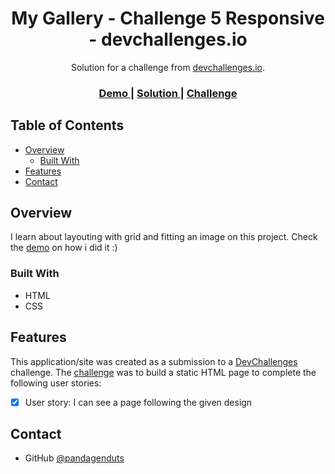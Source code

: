 <!-- Please update value in the {}  -->

<h1 align="center">My Gallery - Challenge 5 Responsive - devchallenges.io</h1>

<div align="center">
   Solution for a challenge from  <a href="https://devchallenges.io/challenges/gcbWLxG6wdennelX7b8I" target="_blank">devchallenges.io</a>.
</div>

<div align="center">
  <h3>
    <a href="https://pandagenduts-gallery-devchallenges.netlify.app/" target="_blank">
      Demo
    </a>
    <span> | </span>
    <a href="https://github.com/pandagenduts/challenge-5-responsive-devchallenges.io" target="_blank">
      Solution
    </a>
    <span> | </span>
    <a href="https://devchallenges.io/challenges/gcbWLxG6wdennelX7b8I" target="_blank">
      Challenge
    </a>
  </h3>
</div>

<!-- TABLE OF CONTENTS -->

## Table of Contents

- [Overview](#overview)
  - [Built With](#built-with)
- [Features](#features)
- [Contact](#contact)

<!-- OVERVIEW -->

## Overview

I learn about layouting with grid and fitting an image on this project. Check the [demo](https://pandagenduts-gallery-devchallenges.netlify.app/) on how i did it :)

### Built With

- HTML
- CSS

## Features

This application/site was created as a submission to a [DevChallenges](https://devchallenges.io/challenges) challenge. The [challenge](https://devchallenges.io/challenges/gcbWLxG6wdennelX7b8I) was to build a static HTML page to complete the following user stories:

- [x] User story: I can see a page following the given design

## Contact

- GitHub [@pandagenduts](https://github.com/pandagenduts)
